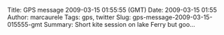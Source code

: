 Title: GPS message 2009-03-15 01:55:55 (GMT)
Date: 2009-03-15 01:55
Author: marcaurele
Tags: gps, twitter
Slug: gps-message-2009-03-15-015555-gmt
Summary: Short kite session on lake Ferry but goo...

<div id="gmap_20090314_185555" class="gmap"></div><script type="text/javascript">var gmap_20090314_185555={latitude:-41.394,longitude:175.143,date:"2009-03-15 01:55:55 GMT",message:"Short kite session on lake Ferry but good to be back on the water after so many days..."};</script><script type="text/javascript" src="http://maps.google.com/maps?file=api&v=2&key=ABQIAAAAQAIOvERX26PIpIrh8sl_gRTtWEQBmOtJcMt1yzdnv7RWxqz1XxS_KYfmkM8Ye2Ypnzn4_F4H1HTKLQ"></script><script type="text/javascript" src="/sites/shakeyourlife.com/themes/syl_1_0/js/syl_googlemaps.js"></script></div>
